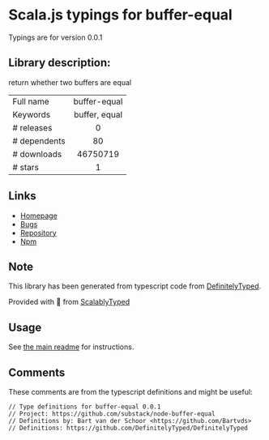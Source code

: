 
# Scala.js typings for buffer-equal

Typings are for version 0.0.1

## Library description:
return whether two buffers are equal

|                    |                 |
| ------------------ | :-------------: |
| Full name          | buffer-equal |
| Keywords           | buffer, equal |
| # releases         | 0 |
| # dependents       | 80 |
| # downloads        | 46750719 |
| # stars            | 1 |

## Links
- [Homepage](https://github.com/substack/node-buffer-equal#readme)
- [Bugs](https://github.com/substack/node-buffer-equal/issues)
- [Repository](https://github.com/substack/node-buffer-equal)
- [Npm](https://www.npmjs.com/package/buffer-equal)
    


## Note
This library has been generated from typescript code from [DefinitelyTyped](https://definitelytyped.org).

Provided with :purple_heart: from [ScalablyTyped](https://github.com/oyvindberg/ScalablyTyped)

## Usage
See [the main readme](../../readme.md) for instructions.

## Comments

These comments are from the typescript definitions and might be useful:
```
// Type definitions for buffer-equal 0.0.1
// Project: https://github.com/substack/node-buffer-equal
// Definitions by: Bart van der Schoor <https://github.com/Bartvds>
// Definitions: https://github.com/DefinitelyTyped/DefinitelyTyped

```

